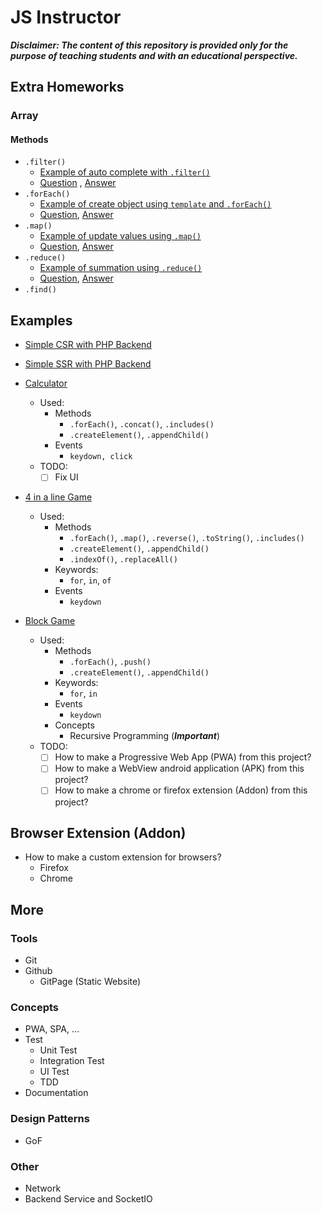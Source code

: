 # JS Instructor
***Disclaimer: The content of this repository is provided only for the purpose of teaching students and with an educational perspective.***
## Extra Homeworks
### Array
#### Methods
- `.filter()`
    - [Example of auto complete with `.filter()`](concepts/array/js-array-filter-example.html) 
    - [Question](concepts/array/js-array-filter-question.html) , [Answer](concepts/array/js-array-filter-answer.html)
- `.forEach()`
    - [Example of create object using `template` and `.forEach()`](concepts/array/js-array-foreach-example.html)
    - [Question](concepts/array/js-array-foreach-question.html), [Answer](concepts/array/js-array-foreach-answer.html)
- `.map()`
    - [Example of update values using `.map()`](concepts/array/js-array-map-example.html)
    - [Question](concepts/array/js-array-map-question.html), [Answer](concepts/array/js-array-map-answer.html)
- `.reduce()`
    - [Example of summation using `.reduce()`](concepts/array/js-array-reduce-example.html)
    - [Question](concepts/array/js-array-reduce-question.html), [Answer](concepts/array/js-array-reduce-answer.html)
- `.find()`
    <!-- - [Example of `.find()` item in array](concepts/array/js-array-find-example.html) -->



## Examples
- [Simple CSR with PHP Backend](examples/csr-with-php/README.md)
- [Simple SSR with PHP Backend](examples/ssr-with-php/README.md)
- [Calculator](concepts/array/js-example-calculator.html)
    - Used:
        - Methods
            - `.forEach()`, `.concat()`, `.includes()`
            - `.createElement()`, `.appendChild()`
        - Events
            - `keydown, click`
    - TODO:
        - [ ] Fix UI

- [4 in a line Game](concepts/array/js-example-4-in-a-line-game.html)
    - Used:
        - Methods
            - `.forEach()`, `.map()`, `.reverse()`, `.toString()`, `.includes()`
            - `.createElement()`, `.appendChild()`
            - `.indexOf()`, `.replaceAll()`
        - Keywords:
            - `for`, `in`, `of`
        - Events
            - `keydown`

- [Block Game](concepts/array/js-example-block-game.html)
    - Used:
        - Methods
            - `.forEach()`, `.push()`
            - `.createElement()`, `.appendChild()`
        - Keywords:
            - `for`, `in`
        - Events
            - `keydown`
        - Concepts
            - Recursive Programming (***Important***)
    - TODO:
        - [ ] How to make a Progressive Web App (PWA) from this project?
        - [ ] How to make a WebView android application (APK) from this project?
        - [ ] How to make a chrome or firefox extension (Addon) from this project?

## Browser Extension (Addon)
- How to make a custom extension for browsers?
    - Firefox
    - Chrome


## More
### Tools
- Git
- Github
    - GitPage (Static Website)
### Concepts
- PWA, SPA, ...
- Test
    - Unit Test
    - Integration Test
    - UI Test
    - TDD
- Documentation
### Design Patterns
- GoF
### Other
- Network
- Backend Service and SocketIO